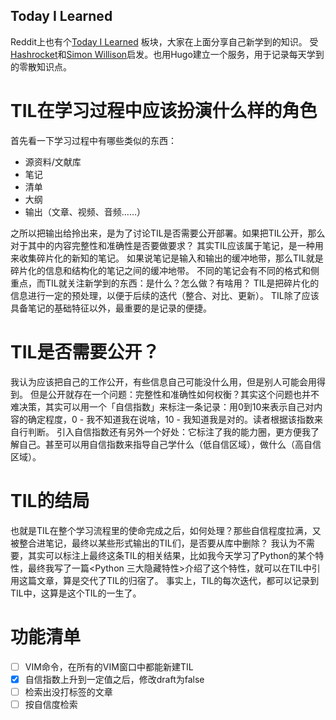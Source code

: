 Today I Learned
---
Reddit上也有个[Today I Learned](https://www.reddit.com/r/todayilearned/) 板块，大家在上面分享自己新学到的知识。
受[Hashrocket](https://til.hashrocket.com/)和[Simon Willison](https://til.simonwillison.net/)启发。也用Hugo建立一个服务，用于记录每天学到的零散知识点。

# TIL在学习过程中应该扮演什么样的角色
首先看一下学习过程中有哪些类似的东西：
* 源资料/文献库
* 笔记
* 清单
* 大纲
* 输出（文章、视频、音频……）

之所以把输出给拎出来，是为了讨论TIL是否需要公开部署。如果把TIL公开，那么对于其中的内容完整性和准确性是否要做要求？
其实TIL应该属于笔记，是一种用来收集碎片化的新知的笔记。
如果说笔记是输入和输出的缓冲地带，那么TIL就是碎片化的信息和结构化的笔记之间的缓冲地带。
不同的笔记会有不同的格式和侧重点，而TIL就关注新学到的东西：是什么？怎么做？有啥用？
TIL是把碎片化的信息进行一定的预处理，以便于后续的迭代（整合、对比、更新）。
TIL除了应该具备笔记的基础特征以外，最重要的是记录的便捷。

# TIL是否需要公开？
我认为应该把自己的工作公开，有些信息自己可能没什么用，但是别人可能会用得到。
但是公开就存在一个问题：完整性和准确性如何权衡？其实这个问题也并不难决策，其实可以用一个「自信指数」来标注一条记录：用0到10来表示自己对内容的确定程度，0 - 我不知道我在说啥，10 - 我知道我是对的。读者根据该指数来自行判断。
引入自信指数还有另外一个好处：它标注了我的能力圈，更方便我了解自己。甚至可以用自信指数来指导自己学什么（低自信区域），做什么（高自信区域）。

# TIL的结局
也就是TIL在整个学习流程里的使命完成之后，如何处理？那些自信程度拉满，又被整合进笔记，最终以某些形式输出的TIL们，是否要从库中删除？
我认为不需要，其实可以标注上最终这条TIL的相关结果，比如我今天学习了Python的某个特性，最终我写了一篇<Python 三大隐藏特性>介绍了这个特性，就可以在TIL中引用这篇文章，算是交代了TIL的归宿了。
事实上，TIL的每次迭代，都可以记录到TIL中，这算是这个TIL的一生了。

# 功能清单
* [ ] VIM命令，在所有的VIM窗口中都能新建TIL
* [X] 自信指数上升到一定值之后，修改draft为false
* [ ] 检索出没打标签的文章
* [ ] 按自信度检索
